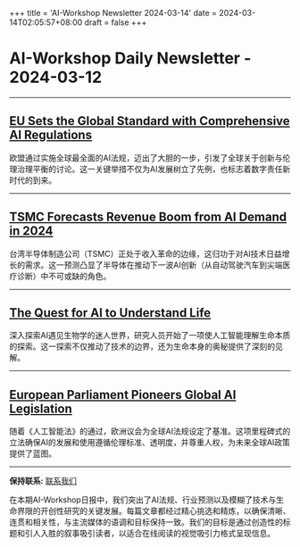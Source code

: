 +++
title = 'AI-Workshop Newsletter 2024-03-14'
date = 2024-03-14T02:05:57+08:00
draft = false
+++
# AI-Workshop Daily Newsletter - 2024-03-12

---

## [EU Sets the Global Standard with Comprehensive AI Regulations](https://www.bloomberg.com/news/articles/2024-03-13/eu-embraces-new-ai-rules-despite-doubts-it-got-the-right-balance)

欧盟通过实施全球最全面的AI法规，迈出了大胆的一步，引发了全球关于创新与伦理治理平衡的讨论。这一关键举措不仅为AI发展树立了先例，也标志着数字责任新时代的到来。

---

## [TSMC Forecasts Revenue Boom from AI Demand in 2024](https://finance.yahoo.com/news/taiwan-semiconductor-expects-surge-revenue-120000565.html)

台湾半导体制造公司（TSMC）正处于收入革命的边缘，这归功于对AI技术日益增长的需求。这一预测凸显了半导体在推动下一波AI创新（从自动驾驶汽车到尖端医疗诊断）中不可或缺的角色。

---

## [The Quest for AI to Understand Life](https://www.nytimes.com/2024/03/10/science/ai-learning-biology.html)

深入探索AI遇见生物学的迷人世界，研究人员开始了一项使人工智能理解生命本质的探索。这一探索不仅推动了技术的边界，还为生命本身的奥秘提供了深刻的见解。

---

## [European Parliament Pioneers Global AI Legislation](https://www.europarl.europa.eu/news/en/press-room/20240308IPR19015/artificial-intelligence-act-meps-adopt-landmark-law)

随着《人工智能法》的通过，欧洲议会为全球AI法规设定了基准。这项里程碑式的立法确保AI的发展和使用遵循伦理标准、透明度，并尊重人权，为未来全球AI政策提供了蓝图。

---

**保持联系:** [联系我们](mailto:ai-workshop-newsletter@devctr.xyz)

在本期AI-Workshop日报中，我们突出了AI法规、行业预测以及模糊了技术与生命界限的开创性研究的关键发展。每篇文章都经过精心挑选和精炼，以确保清晰、连贯和相关性，与主流媒体的语调和目标保持一致。我们的目标是通过创造性的标题和引人入胜的叙事吸引读者，以适合在线阅读的视觉吸引力格式呈现信息。